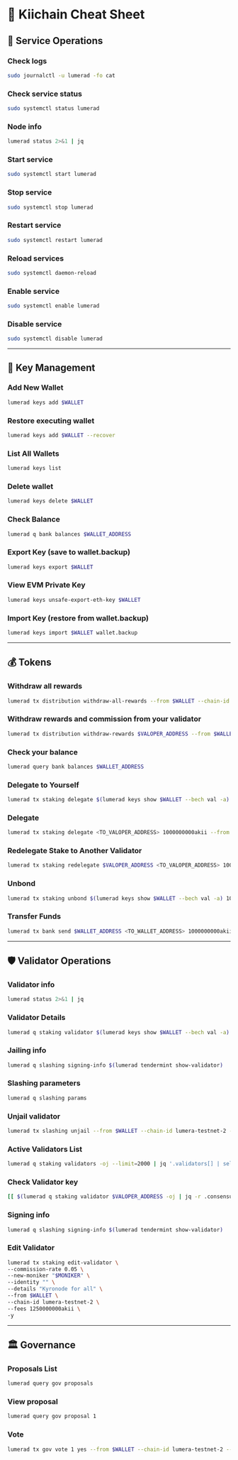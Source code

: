 # 📑 Kiichain Cheat Sheet

## 🔧 Service Operations

### Check logs
```bash
sudo journalctl -u lumerad -fo cat
```

### Check service status
```bash
sudo systemctl status lumerad
```

### Node info
```bash
lumerad status 2>&1 | jq
```

### Start service
```bash
sudo systemctl start lumerad
```

### Stop service
```bash
sudo systemctl stop lumerad
```

### Restart service
```bash
sudo systemctl restart lumerad
```

### Reload services
```bash
sudo systemctl daemon-reload
```

### Enable service
```bash
sudo systemctl enable lumerad
```

### Disable service
```bash
sudo systemctl disable lumerad
```

---

## 🔑 Key Management

### Add New Wallet
```bash
lumerad keys add $WALLET
```

### Restore executing wallet
```bash
lumerad keys add $WALLET --recover
```

### List All Wallets
```bash
lumerad keys list
```

### Delete wallet
```bash
lumerad keys delete $WALLET
```

### Check Balance
```bash
lumerad q bank balances $WALLET_ADDRESS
```

### Export Key (save to wallet.backup)
```bash
lumerad keys export $WALLET
```

### View EVM Private Key
```bash
lumerad keys unsafe-export-eth-key $WALLET
```

### Import Key (restore from wallet.backup)
```bash
lumerad keys import $WALLET wallet.backup
```

---

## 💰 Tokens

### Withdraw all rewards
```bash
lumerad tx distribution withdraw-all-rewards --from $WALLET --chain-id lumera-testnet-2 --fees --gas-prices=0.025ulume --gas-adjustment=1.5 --gas=auto -y
```

### Withdraw rewards and commission from your validator
```bash
lumerad tx distribution withdraw-rewards $VALOPER_ADDRESS --from $WALLET --commission --chain-id lumera-testnet-2 --gas-prices=0.025ulume --gas-adjustment=1.5 --gas=auto -y
```

### Check your balance
```bash
lumerad query bank balances $WALLET_ADDRESS
```

### Delegate to Yourself
```bash
lumerad tx staking delegate $(lumerad keys show $WALLET --bech val -a) 1000000000akii --from $WALLET --chain-id lumera-testnet-2 --gas-prices=0.025ulume --gas-adjustment=1.5 --gas=auto -y
```

### Delegate
```bash
lumerad tx staking delegate <TO_VALOPER_ADDRESS> 1000000000akii --from $WALLET --chain-id lumera-testnet-2 --gas-prices=0.025ulume --gas-adjustment=1.5 --gas=auto -y
```

### Redelegate Stake to Another Validator
```bash
lumerad tx staking redelegate $VALOPER_ADDRESS <TO_VALOPER_ADDRESS> 1000000000akii --from $WALLET --chain-id lumera-testnet-2 --gas-prices=0.025ulume --gas-adjustment=1.5 --gas=auto -y
```

### Unbond
```bash
lumerad tx staking unbond $(lumerad keys show $WALLET --bech val -a) 1000000000akii --from $WALLET --chain-id lumera-testnet-2 --gas-prices=0.025ulume --gas-adjustment=1.5 --gas=auto -y
```

### Transfer Funds
```bash
lumerad tx bank send $WALLET_ADDRESS <TO_WALLET_ADDRESS> 1000000000akii --gas-prices=0.025ulume --gas-adjustment=1.5 --gas=auto -y
```

---

## 🛡️ Validator Operations

### Validator info
```bash
lumerad status 2>&1 | jq
```

### Validator Details
```bash
lumerad q staking validator $(lumerad keys show $WALLET --bech val -a)
```

### Jailing info
```bash
lumerad q slashing signing-info $(lumerad tendermint show-validator)
```

### Slashing parameters
```bash
lumerad q slashing params
```

### Unjail validator
```bash
lumerad tx slashing unjail --from $WALLET --chain-id lumera-testnet-2 --gas-prices=0.025ulume --gas-adjustment=1.5 --gas=auto -y
```

### Active Validators List
```bash
lumerad q staking validators -oj --limit=2000 | jq '.validators[] | select(.status=="BOND_STATUS_BONDED")' | jq -r '(.tokens|tonumber/pow(10;6)|floor|tostring) + " " + .description.moniker' | sort -gr | nl
```

### Check Validator key
```bash
[[ $(lumerad q staking validator $VALOPER_ADDRESS -oj | jq -r .consensus_pubkey.key) = $(lumerad status | jq -r .ValidatorInfo.PubKey.value) ]] && echo -e "Your key status is ok" || echo -e "Your key status is error"
```

### Signing info
```bash
lumerad q slashing signing-info $(lumerad tendermint show-validator)
```

### Edit Validator
```bash
lumerad tx staking edit-validator \
--commission-rate 0.05 \
--new-moniker "$MONIKER" \
--identity "" \
--details "Kyronode for all" \
--from $WALLET \
--chain-id lumera-testnet-2 \
--fees 1250000000akii \
-y
```

---

## 🏛 Governance

### Proposals List
```bash
lumerad query gov proposals
```

### View proposal
```bash
lumerad query gov proposal 1
```

### Vote
```bash
lumerad tx gov vote 1 yes --from $WALLET --chain-id lumera-testnet-2 --gas-prices=0.025ulume --gas-adjustment=1.5 --gas=auto -y
```